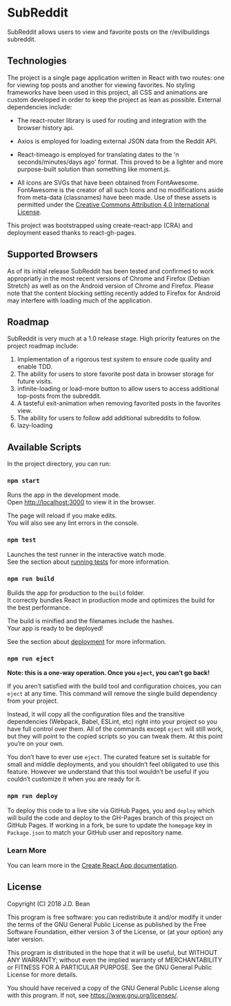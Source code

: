 # SubReddit

SubReddit allows users to view and favorite posts on the r/evilbuildings subreddit. 

## Technologies

The project is a single page application written in React with two routes: one for viewing top posts and another for viewing favorites. No styling frameworks have been used in this project, all CSS and animations are custom developed in order to keep the project as lean as possible. External dependencies include:

* The react-router library is used for routing and integration with the browser history api.

* Axios is employed for loading external JSON data from the Reddit API.

* React-timeago is employed for translating dates to the 'n seconds/minutes/days ago' format. This proved to be a lighter and more purpose-built solution than something like moment.js.

* All icons are SVGs that have been obtained from FontAwesome. FontAwesome is the creator of all such Icons and no modifications aside from meta-data (classnames) have been made. Use of these assets is permitted under the [Creative Commons Attribution 4.0 International License](https://creativecommons.org/licenses/by/4.0/legalcode).

This project was bootstrapped using create-react-app (CRA) and deployment eased thanks to react-gh-pages.

## Supported Browsers

As of its initial release SubReddit has been tested and confirmed to work appropriatly in the most recent versions of Chrome and Firefox (Debian Stretch) as well as on the Android version of Chrome and Firefox. Please note that the content blocking setting recently added to Firefox for Android may interfere with loading much of the application.

## Roadmap

SubReddit is very much at a 1.0 release stage. High priority features on the project roadmap include:

1. Implementation of a rigorous test system to ensure code quality and enable TDD.
1. The ability for users to store favorite post data in browser storage for future visits.
1. infinite-loading or load-more button to allow users to access additional top-posts from the subreddit.
1. A tasteful exit-animation when removing favorited posts in the favorites view.
1. The ability for users to follow add additional subreddits to follow.
1. lazy-loading

## Available Scripts

In the project directory, you can run:

### `npm start`

Runs the app in the development mode.<br>
Open [http://localhost:3000](http://localhost:3000) to view it in the browser.

The page will reload if you make edits.<br>
You will also see any lint errors in the console.

### `npm test`

Launches the test runner in the interactive watch mode.<br>
See the section about [running tests](https://facebook.github.io/create-react-app/docs/running-tests) for more information.

### `npm run build`

Builds the app for production to the `build` folder.<br>
It correctly bundles React in production mode and optimizes the build for the best performance.

The build is minified and the filenames include the hashes.<br>
Your app is ready to be deployed!

See the section about [deployment](https://facebook.github.io/create-react-app/docs/deployment) for more information.

### `npm run eject`

**Note: this is a one-way operation. Once you `eject`, you can’t go back!**

If you aren’t satisfied with the build tool and configuration choices, you can `eject` at any time. This command will remove the single build dependency from your project.

Instead, it will copy all the configuration files and the transitive dependencies (Webpack, Babel, ESLint, etc) right into your project so you have full control over them. All of the commands except `eject` will still work, but they will point to the copied scripts so you can tweak them. At this point you’re on your own.

You don’t have to ever use `eject`. The curated feature set is suitable for small and middle deployments, and you shouldn’t feel obligated to use this feature. However we understand that this tool wouldn’t be useful if you couldn’t customize it when you are ready for it.

### `npm run deploy`

To deploy this code to a live site via GitHub Pages, you and `deploy` which will build the code and deploy to the GH-Pages branch of this project on GitHub Pages. If working in a fork, be sure to update the `homepage` key in `Package.json` to match your GitHub user and repository name. 

### Learn More

You can learn more in the [Create React App documentation](https://facebook.github.io/create-react-app/docs/getting-started).

## License

Copyright (C) 2018 J.D. Bean

This program is free software: you can redistribute it and/or modify
it under the terms of the GNU General Public License as published by
the Free Software Foundation, either version 3 of the License, or
(at your option) any later version.

This program is distributed in the hope that it will be useful,
but WITHOUT ANY WARRANTY; without even the implied warranty of
MERCHANTABILITY or FITNESS FOR A PARTICULAR PURPOSE.  See the
GNU General Public License for more details.

You should have received a copy of the GNU General Public License
along with this program.  If not, see <https://www.gnu.org/licenses/>.

